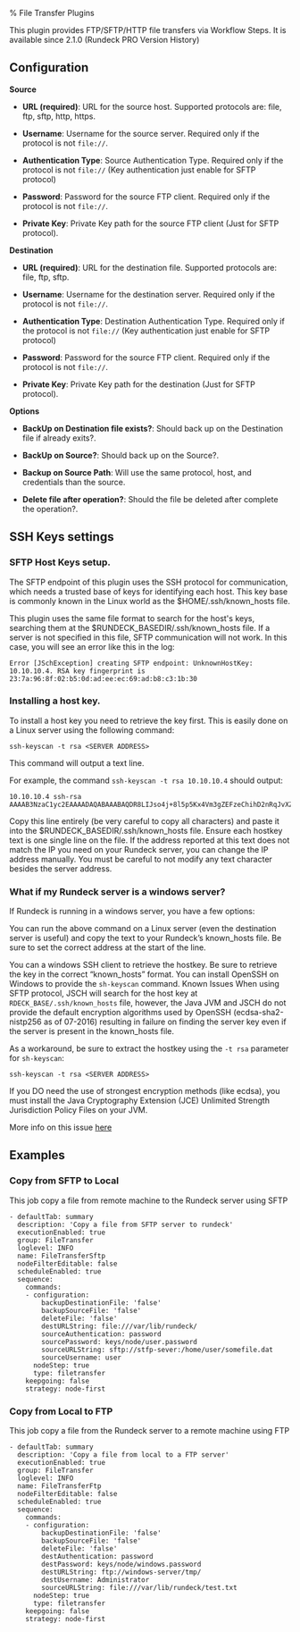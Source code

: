 % File Transfer Plugins

<!---
Original: 
http://download.rundeck.com/plugins/file-transfer-plugin.html
--->

This plugin provides FTP/SFTP/HTTP file transfers via Workflow Steps.
It is available since 2.1.0 (Rundeck PRO Version History)


## Configuration

**Source**

* **URL (required)**: URL for the source host. Supported protocols are: file, ftp, sftp, http, https.

* **Username**: Username for the source server. Required only if the protocol is not `file://`.


* **Authentication Type**: Source Authentication Type. Required only if the protocol is not `file://` (Key authentication just enable for SFTP protocol)

* **Password**: Password for the source FTP client. Required only if the protocol is not `file://`.

* **Private Key**: Private Key path for the source FTP client (Just for SFTP protocol).

**Destination**

* **URL (required)**: URL for the destination file. Supported protocols are: file, ftp, sftp.

* **Username**: Username for the destination server. Required only if the protocol is not `file://`.

* **Authentication Type**: Destination Authentication Type. Required only if the protocol is not `file://` (Key authentication just enable for SFTP protocol)

* **Password**: Password for the source FTP client. Required only if the protocol is not `file://`.

* **Private Key**: Private Key path for the destination (Just for SFTP protocol).

**Options**

* **BackUp on Destination file exists?**: Should back up on the Destination file if already exits?.

* **BackUp on Source?**: Should back up on the Source?.

* **Backup on Source Path**: Will use the same protocol, host, and credentials than the source.

* **Delete file after operation?**: Should the file be deleted after complete the operation?.
 

## SSH Keys settings
### SFTP Host Keys setup.
The SFTP endpoint of this plugin uses the SSH protocol for communication, which needs a trusted base of keys for identifying each host. This key base is commonly known in the Linux world as the $HOME/.ssh/known_hosts file.

This plugin uses the same file format to search for the host's keys, searching them at the $RUNDECK_BASEDIR/.ssh/known_hosts file. If a server is not specified in this file, SFTP communication will not work. In this case, you will see an error like this in the log:

```
Error [JSchException] creating SFTP endpoint: UnknownHostKey: 10.10.10.4. RSA key fingerprint is 23:7a:96:8f:02:b5:0d:ad:ee:ec:69:ad:b8:c3:1b:30
```

### Installing a host key.
To install a host key you need to retrieve the key first. This is easily done on a Linux server using the following command:

```
ssh-keyscan -t rsa <SERVER ADDRESS>
```

This command will output a text line.

For example, the command `ssh-keyscan -t rsa 10.10.10.4` should output:

```
10.10.10.4 ssh-rsa AAAAB3NzaC1yc2EAAAADAQABAAABAQDR8LIJso4j+8l5p5Kx4Vm3gZEFzeChihD2nRqJvXZqjpo64bs6AjT8ismwTjAlzJVeFTiRW5/Kj/HAk2ipVTaNbqdwSrKBKewu0BwSWuY84VWZGC4V1R2QUS6+nMeXdi+A0BJFW3rM6uyhb+EgtyOd4ZnwKAoF01FW76zvdY3O0erwcxLZHP8y92C/Qgy+2ii8xfVGrmUNkX+neoNisMllyr+UOXzpPWFmPgyCE7r7Cptishj66XFfQI+xh5HiVL4sbnGP3jX8fC3C802znZ9XgGVENxdwIZqWfc8JzsjfHF6HD7lY/zgS5r/JcxX5Zt4gGjmzy0inJRogWCwXI1+r
```

Copy this line entirely (be very careful to copy all characters) and paste it into the $RUNDECK_BASEDIR/.ssh/known_hosts file. Ensure each hostkey text is one single line on the file. If the address reported at this text does not match the IP you need on your Rundeck server, you can change the IP address manually. You must be careful to not modify any text character besides the server address.

### What if my Rundeck server is a windows server?

If Rundeck is running in a windows server, you have a few options:

You can run the above command on a Linux server (even the destination server is useful) and copy the text to your Rundeck’s known_hosts file.
Be sure to set the correct address at the start of the line.

You can a windows SSH client to retrieve the hostkey. Be sure to retrieve the key in the correct “known_hosts” format.
You can install OpenSSH on Windows to provide the `sh-keyscan` command.
Known Issues
When using SFTP protocol, JSCH will search for the host key at `RDECK_BASE/.ssh/known_hosts` file, however, the Java JVM and JSCH do not provide the default encryption algorithms used by OpenSSH (ecdsa-sha2-nistp256 as of 07-2016) resulting in failure on finding the server key even if the server is present in the known_hosts file.

As a workaround, be sure to extract the hostkey using the `-t rsa` parameter for `sh-keyscan`:

```
ssh-keyscan -t rsa <SERVER ADDRESS>
```

If you DO need the use of strongest encryption methods (like ecdsa), you must install the Java Cryptography Extension (JCE) Unlimited Strength Jurisdiction Policy Files on your JVM.

More info on this issue [here](http://stackoverflow.com/questions/30846076/jsch-algorithm-negotiation-fail)

## Examples

### Copy from SFTP to Local 

This job copy a file from remote machine to the Rundeck server using SFTP

```
- defaultTab: summary
  description: 'Copy a file from SFTP server to rundeck'
  executionEnabled: true
  group: FileTransfer
  loglevel: INFO
  name: FileTransferSftp
  nodeFilterEditable: false
  scheduleEnabled: true
  sequence:
    commands:
    - configuration:
        backupDestinationFile: 'false'
        backupSourceFile: 'false'
        deleteFile: 'false'
        destURLString: file:///var/lib/rundeck/
        sourceAuthentication: password
        sourcePassword: keys/node/user.password
        sourceURLString: sftp://stfp-sever:/home/user/somefile.dat
        sourceUsername: user
      nodeStep: true
      type: filetransfer
    keepgoing: false
    strategy: node-first
```

### Copy from Local to FTP

This job copy a file from the Rundeck server to a remote machine using FTP

```
- defaultTab: summary
  description: 'Copy a file from local to a FTP server'
  executionEnabled: true
  group: FileTransfer
  loglevel: INFO
  name: FileTransferFtp
  nodeFilterEditable: false
  scheduleEnabled: true
  sequence:
    commands:
    - configuration:
        backupDestinationFile: 'false'
        backupSourceFile: 'false'
        deleteFile: 'false'
        destAuthentication: password
        destPassword: keys/node/windows.password
        destURLString: ftp://windows-server/tmp/
        destUsername: Administrator
        sourceURLString: file:///var/lib/rundeck/test.txt
      nodeStep: true
      type: filetransfer
    keepgoing: false
    strategy: node-first

```
